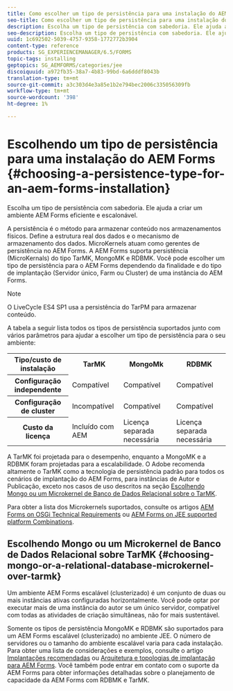 ```yaml
---
title: Como escolher um tipo de persistência para uma instalação do AEM Forms
seo-title: Como escolher um tipo de persistência para uma instalação do AEM Forms
description: Escolha um tipo de persistência com sabedoria. Ele ajuda a criar um ambiente AEM Forms eficiente e escalonável.
seo-description: Escolha um tipo de persistência com sabedoria. Ele ajuda a criar um ambiente AEM Forms eficiente e escalável.
uuid: 1c692502-5039-4757-9358-1772772b3904
content-type: reference
products: SG_EXPERIENCEMANAGER/6.5/FORMS
topic-tags: installing
geptopics: SG_AEMFORMS/categories/jee
discoiquuid: a972fb35-38a7-4b83-99bd-6a6dddf8043b
translation-type: tm+mt
source-git-commit: a3c303d4e3a85e1b2e794bec2006c335056309fb
workflow-type: tm+mt
source-wordcount: '398'
ht-degree: 1%

---
```



# Escolhendo um tipo de persistência para uma instalação do AEM Forms {#choosing-a-persistence-type-for-an-aem-forms-installation}

Escolha um tipo de persistência com sabedoria. Ele ajuda a criar um ambiente AEM Forms eficiente e escalonável.

A persistência é o método para armazenar conteúdo nos armazenamentos físicos. Define a estrutura real dos dados e o mecanismo de armazenamento dos dados. MicroKernels atuam como gerentes de persistência no AEM Forms. A AEM Forms suporta persistência (MicroKernals) do tipo TarMK, MongoMK e RDBMK. Você pode escolher um tipo de persistência para o AEM Forms dependendo da finalidade e do tipo de implantação (Servidor único, Farm ou Cluster) de uma instância do AEM Forms.

>[!NOTE]
>
>O LiveCycle ES4 SP1 usa a persistência do TarPM para armazenar conteúdo.

A tabela a seguir lista todos os tipos de persistência suportados junto com vários parâmetros para ajudar a escolher um tipo de persistência para o seu ambiente:

<table>
 <tbody>
  <tr>
   <th><strong>Tipo/custo de instalação</strong></th>
   <th><strong>TarMK</strong></th>
   <th><strong>MongoMk</strong></th>
   <th><strong>RDBMK</strong></th>
  </tr>
  <tr>
   <th><strong>Configuração independente</strong></th>
   <td>Compatível<br /> </td>
   <td>Compatível</td>
   <td>Compatível</td>
  </tr>
  <tr>
   <th><strong>Configuração de cluster</strong></th>
   <td>Incompatível</td>
   <td>Compatível</td>
   <td>Compatível</td>
  </tr>
  <tr>
   <th><strong>Custo da licença</strong></th>
   <td>Incluído com AEM </td>
   <td>Licença separada necessária</td>
   <td>Licença separada necessária</td>
  </tr>
 </tbody>
</table>

A TarMK foi projetada para o desempenho, enquanto a MongoMK e a RDBMK foram projetadas para a escalabilidade. O Adobe recomenda altamente o TarMK como a tecnologia de persistência padrão para todos os cenários de implantação do AEM Forms, para instâncias de Autor e Publicação, exceto nos casos de uso descritos na seção [Escolhendo Mongo ou um Microkernel de Banco de Dados Relacional sobre o TarMK](#p-choosing-mongo-or-a-relational-database-microkernel-over-tarmk-p).

Para obter a lista dos Microkernels suportados, consulte os artigos [AEM Forms on OSGi Technical Requirements](/help/sites-deploying/technical-requirements.md) ou [AEM Forms on JEE supported platform Combinations](/help/forms/using/aem-forms-jee-supported-platforms.md).

## Escolhendo Mongo ou um Microkernel de Banco de Dados Relacional sobre TarMK {#choosing-mongo-or-a-relational-database-microkernel-over-tarmk}

Um ambiente AEM Forms escalável (clusterizado) é um conjunto de duas ou mais instâncias ativas configuradas horizontalmente. Você pode optar por executar mais de uma instância do autor se um único servidor, compatível com todas as atividades de criação simultâneas, não for mais sustentável.

Somente os tipos de persistência MongoMK e RDBMK são suportados para um AEM Forms escalável (clusterizado) no ambiente JEE. O número de servidores ou o tamanho do ambiente escalável varia para cada instalação. Para obter uma lista de considerações e exemplos, consulte o artigo [Implantações recomendadas](/help/sites-deploying/recommended-deploys.md) ou [Arquitetura e topologias de implantação para AEM Forms](/help/forms/using/aem-forms-architecture-deployment.md). Você também pode entrar em contato com o suporte da AEM Forms para obter informações detalhadas sobre o planejamento de capacidade da AEM Forms com RDBMK e TarMK.
